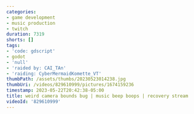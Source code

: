 ```yaml
---
categories:
- game development
- music production
- twitch
duration: 7319
shorts: []
tags:
- 'code: gdscript'
- godot
- 'null'
- 'raided by: CAI_TAn'
- 'raiding: CyberMermaidKomette_VT'
thumbPath: /assets/thumbs/20230523014238.jpg
thumbUri: /videos/829610999/pictures/1674159236
timestamp: 2023-05-22T20:42:38-05:00
title: weird camera bounds bug | music beep boops | recovery stream
videoId: '829610999'
---
```

